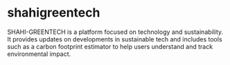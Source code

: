 # shahigreentech
SHAHI-GREENTECH is a platform focused on technology and sustainability. It provides updates on developments in sustainable tech and includes tools such as a carbon footprint estimator to help users understand and track environmental impact.
